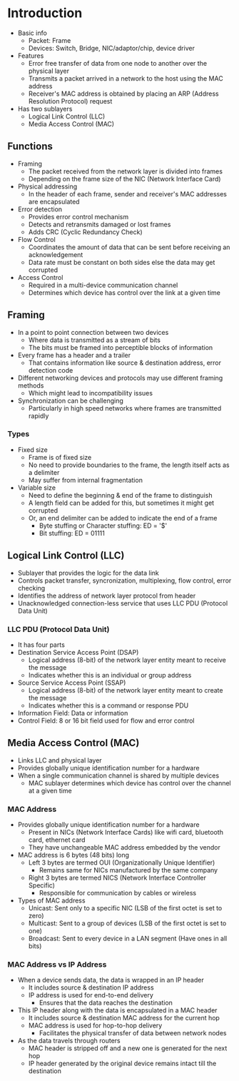 # Introduction
- Basic info
  - Packet: Frame
  - Devices: Switch, Bridge, NIC/adaptor/chip, device driver
- Features
  - Error free transfer of data from one node to another over the physical layer
  - Transmits a packet arrived in a network to the host using the MAC address
  - Receiver's MAC address is obtained by placing an ARP (Address Resolution Protocol) request
- Has two sublayers
  - Logical Link Control (LLC)
  - Media Access Control (MAC)

## Functions
- Framing
  - The packet received from the network layer is divided into frames
  - Depending on the frame size of the NIC (Network Interface Card)
- Physical addressing
  - In the header of each frame, sender and receiver's MAC addresses are encapsulated
- Error detection
  - Provides error control mechanism
  - Detects and retransmits damaged or lost frames
  - Adds CRC (Cyclic Redundancy Check)
- Flow Control
  - Coordinates the amount of data that can be sent before receiving an acknowledgement
  - Data rate must be constant on both sides else the data may get corrupted
- Access Control
  - Required in a multi-device communication channel
  - Determines which device has control over the link at a given time

## Framing
- In a point to point connection between two devices
  - Where data is transmitted as a stream of bits
  - The bits must be framed into perceptible blocks of information
- Every frame has a header and a trailer
  - That contains information like source & destination address, error detection code
- Different networking devices and protocols may use different framing methods
  - Which might lead to incompatibility issues
- Synchronization can be challenging
  - Particularly in high speed networks where frames are transmitted rapidly

### Types
- Fixed size
  - Frame is of fixed size
  - No need to provide boundaries to the frame, the length itself acts as a delimiter
  - May suffer from internal fragmentation
- Variable size
  - Need to define the beginning & end of the frame to distinguish
  - A length field can be added for this, but sometimes it might get corrupted
  - Or, an end delimiter can be added to indicate the end of a frame
    - Byte stuffing or Character stuffing: ED = '$'
    - Bit stuffing: ED = 01111

## Logical Link Control (LLC)
- Sublayer that provides the logic for the data link
- Controls packet transfer, syncronization, multiplexing, flow control, error checking
- Identifies the address of network layer protocol from header
- Unacknowledged connection-less service that uses LLC PDU (Protocol Data Unit)

### LLC PDU (Protocol Data Unit)
- It has four parts
- Destination Service Access Point (DSAP)
  - Logical address (8-bit) of the network layer entity meant to receive the message
  - Indicates whether this is an individual or group address
- Source Service Access Point (SSAP)
  - Logical address (8-bit) of the network layer entity meant to create the message
  - Indicates whether this is a command or response PDU
- Information Field: Data or information
- Control Field: 8 or 16 bit field used for flow and error control

## Media Access Control (MAC)
- Links LLC and physical layer
- Provides globally unique identification number for a hardware
- When a single communication channel is shared by multiple devices
  - MAC sublayer determines which device has control over the channel at a given time

### MAC Address
- Provides globally unique identification number for a hardware
  - Present in NICs (Network Interface Cards) like wifi card, bluetooth card, ethernet card
  - They have unchangeable MAC address embedded by the vendor
- MAC address is 6 bytes (48 bits) long
  - Left 3 bytes are termed OUI (Organizationally Unique Identifier)
    - Remains same for NICs manufactured by the same company
  - Right 3 bytes are termed NICS (Network Interface Controller Specific)
    - Responsible for communication by cables or wireless
- Types of MAC address
  - Unicast: Sent only to a specific NIC (LSB of the first octet is set to zero)
  - Multicast: Sent to a group of devices (LSB of the first octet is set to one)
  - Broadcast: Sent to every device in a LAN segment (Have ones in all bits)

### MAC Address vs IP Address
- When a device sends data, the data is wrapped in an IP header
  - It includes source & destination IP address
  - IP address is used for end-to-end delivery
    - Ensures that the data reaches the destination
- This IP header along with the data is encapsulated in a MAC header
  - It includes source & destination MAC address for the current hop
  - MAC address is used for hop-to-hop delivery
    - Facilitates the physical transfer of data between network nodes
- As the data travels through routers
  - MAC header is stripped off and a new one is generated for the next hop
  - IP header generated by the original device remains intact till the destination
